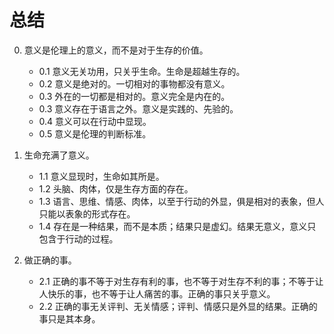 # 总结

0. 意义是伦理上的意义，而不是对于生存的价值。
	- 0.1 意义无关功用，只关乎生命。生命是超越生存的。
	- 0.2 意义是绝对的。一切相对的事物都没有意义。
	- 0.3 外在的一切都是相对的。意义完全是内在的。
	- 0.3 意义存在于语言之外。意义是实践的、先验的。
	- 0.4 意义可以在行动中显现。
	- 0.5 意义是伦理的判断标准。


1. 生命充满了意义。
	- 1.1 意义显现时，生命如其所是。
	- 1.2 头脑、肉体，仅是生存方面的存在。
	- 1.3 语言、思维、情感、肉体，以至于行动的外显，俱是相对的表象，但人只能以表象的形式存在。
	- 1.4 存在是一种结果，而不是本质；结果只是虚幻。结果无意义，意义只包含于行动的过程。

2. 做正确的事。
	- 2.1 正确的事不等于对生存有利的事，也不等于对生存不利的事；不等于让人快乐的事，也不等于让人痛苦的事。正确的事只关乎意义。
	- 2.2 正确的事无关评判、无关情感；评判、情感只是外显的结果。正确的事只是其本身。
<!--stackedit_data:
eyJoaXN0b3J5IjpbODk2MzU5MzMxLDE2OTMzODM1NDUsLTIxMz
kwNjU5NTcsLTIwNTg0NDgxNTAsMjU4NjMxMzY4LDgxMDg0OTky
MCwxNDI2MTYxMjIzLDY2NTYyMDg5MCwxNDM0OTkyMTI4LC0xOD
MwMTY1NzE5XX0=
-->